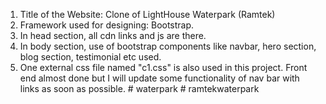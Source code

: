1. Title of the Website: Clone of LightHouse Waterpark (Ramtek)
2. Framework used for designing: Bootstrap.
3. In head section, all cdn links and js are there.
4. In body section, use of bootstrap components like navbar, hero section, blog section, testimonial etc used.
5. One external css file named "c1.css" is also used in this project.
Front end almost done but I will update some functionality of nav bar with links as soon as possible.
#   w a t e r p a r k  
 #   r a m t e k w a t e r p a r k  
 